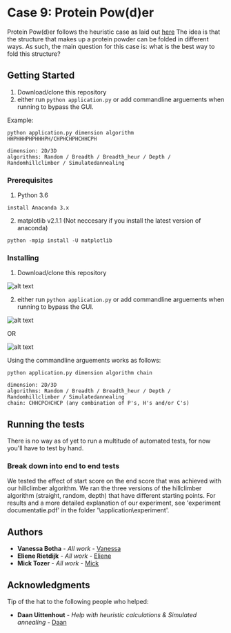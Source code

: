 # Case 9: Protein Pow(d)er

Protein Pow(d)er follows the heuristic case as laid out [here](http://heuristieken.nl/wiki/index.php?title=Protein_Pow(d)er)
The idea is that the structure that makes up a protein powder can be folded in different ways.
As such, the main question for this case is: what is the best way to fold this structure?

## Getting Started

1. Download/clone this repository
2. either run ```python application.py``` or add commandline arguements when running to bypass the GUI.

Example:
```
python application.py dimension algorithm HHPHHHPHPHHHPH/CHPHCHPHCHHCPH

dimension: 2D/3D
algorithms: Random / Breadth / Breadth_heur / Depth / Randomhillclimber / Simulatedannealing
```

### Prerequisites

1. Python 3.6

```
install Anaconda 3.x
```

2. matplotlib v2.1.1 
    (Not neccesary if you install the latest version of anaconda)

```
python -mpip install -U matplotlib
```

### Installing

1. Download/clone this repository

![alt text](http://puu.sh/yGUk4/0a26513245.png)

2. either run ```python application.py``` or add commandline arguements when running to bypass the GUI.

![alt text](http://puu.sh/yGUnJ/eb9b33f1e9.png)

OR

![alt text](http://puu.sh/yGUq2/68c3681b4c.png)

Using the commandline arguements works as follows:
```
python application.py dimension algorithm chain

dimension: 2D/3D
algorithms: Random / Breadth / Breadth_heur / Depth / Randomhillclimber / Simulatedannealing
chain: CHHCPCHCHCP (any combination of P's, H's and/or C's)
```

## Running the tests

There is no way as of yet to run a multitude of automated tests, for now you'll have to test by hand.

### Break down into end to end tests

We tested the effect of start score on the end score that was achieved with our hillclimber algorithm.
We ran the three versions of the hillclimber algorithm (straight, random, depth) that have different starting points.
For results and a more detailed explanation of our experiment, see 'experiment documentatie.pdf' in the folder
'\application\experiment'.

## Authors

* **Vanessa Botha** - *All work* - [Vanessa](https://github.com/VanessaBotha)
* **Eliene Rietdijk** - *All work* - [Eliene](https://github.com/elinerietdijk)
* **Mick Tozer** - *All work* - [Mick](https://github.com/LunarLite)


## Acknowledgments

Tip of the hat to the following people who helped:
* **Daan Uittenhout** - *Help with heuristic calculations & Simulated annealing* - [Daan](https://github.com/daanuittenhout)



